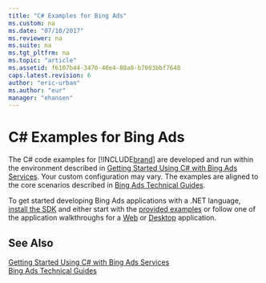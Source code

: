 ```yaml
---
title: "C# Examples for Bing Ads"
ms.custom: na
ms.date: "07/10/2017"
ms.reviewer: na
ms.suite: na
ms.tgt_pltfrm: na
ms.topic: "article"
ms.assetid: f6107b44-3470-46e4-88a8-b7003bbf7648
caps.latest.revision: 6
author: "eric-urban"
ms.author: "eur"
manager: "ehansen"
---
```

# C# Examples for Bing Ads
The C# code examples for [!INCLUDE[brand](../code-examples/includes/brand.md)] are developed and run within the environment described in [Getting Started Using C&#35; with Bing Ads Services](../Topic/Getting%20Started%20Using%20C%23%20with%20Bing%20Ads%20Services.md). Your custom configuration may vary. The examples are aligned to the core scenarios described in [Bing Ads Technical Guides](../Topic/Bing%20Ads%20Technical%20Guides.md).

To get started developing Bing Ads applications with a .NET language, [install the SDK](../Topic/Getting%20Started%20Using%20C%23%20with%20Bing%20Ads%20Services.md#installation) and either start with the [provided examples](http://go.microsoft.com/fwlink/?LinkId=525447) or follow one of the application walkthroughs for a [Web](../Topic/Walkthrough:%20Bing%20Ads%20Web%20Application%20in%20C%23.md) or [Desktop](../Topic/Walkthrough:%20Bing%20Ads%20Desktop%20Application%20in%20C%23.md) application.

## See Also
[Getting Started Using C&#35; with Bing Ads Services](../Topic/Getting%20Started%20Using%20C%23%20with%20Bing%20Ads%20Services.md)  
[Bing Ads Technical Guides](../Topic/Bing%20Ads%20Technical%20Guides.md)  

